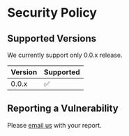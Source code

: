 # Security Policy

## Supported Versions

We currently support only 0.0.x release.

| Version | Supported          |
| ------- | ------------------ |
| 0.0.x   | :white_check_mark: |

## Reporting a Vulnerability

Please [email us](mailto:oss@reactivelions.com?subject=icalts%20security%20report) with your report.
